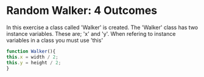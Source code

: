 # Random Walker: 4 Outcomes

In this exercise a class called 'Walker' is created. The 'Walker' class has two instance variables. These are; 'x' and 'y'.
When refering to instance variables in a class you must use 'this'

```js
function Walker(){
this.x = width / 2;
this.y = height / 2;
}
```
